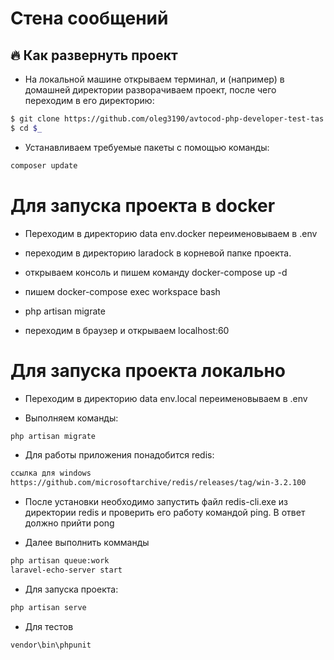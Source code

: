# Стена сообщений

## :fire: Как развернуть проект

- На локальной машине открываем терминал, и (например) в домашней директории разворачиваем проект, после чего переходим в его директорию:

```bash
$ git clone https://github.com/oleg3190/avtocod-php-developer-test-tas
$ cd $_
```

- Устанавливаем требуемые пакеты с помощью команды:

```bash
composer update
```

# Для запуска проекта в docker

- Переходим в директорию data env.docker переименовываем в .env

- переходим в директорию laradock в корневой папке проекта.

- открываем консоль и пишем команду docker-compose up -d

- пишем docker-compose exec workspace bash
- php artisan migrate
- переходим в браузер и открываем localhost:60

# Для запуска проекта локально

- Переходим в директорию data env.local переименовываем в .env

- Выполняем команды:

```bash
php artisan migrate
```

- Для работы приложения понадобится redis:

```bash
ссылка для windows
https://github.com/microsoftarchive/redis/releases/tag/win-3.2.100
```

- После установки необходимо запустить файл redis-cli.exe из директории redis и проверить его работу командой ping. В ответ должно прийти pong

- Далее выполнить комманды

```bash
php artisan queue:work
laravel-echo-server start
```

- Для запуска проекта:

```bash
php artisan serve
```

- Для тестов

```bash
vendor\bin\phpunit
```

